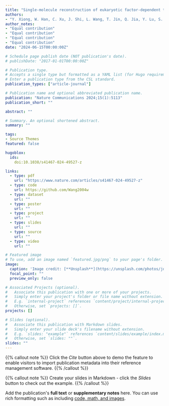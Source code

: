 ```yaml
---
title: "Single-molecule reconstruction of eukaryotic factor-dependent transcription termination"
authors:
- "Y. Xiong, W. Han, C. Xu, J. Shi, L. Wang, T. Jin, Q. Jia, Y. Lu, S. Hu, S.-X. Dou, W. Lin, T. R. Strick, S. Wang, M. Li"
author_notes:
- "Equal contribution"
- "Equal contribution"
- "Equal contribution"
- "Equal contribution"
date: "2024-06-15T00:00:00Z"

# Schedule page publish date (NOT publication's date).
# publishDate: "2017-01-01T00:00:00Z"

# Publication type.
# Accepts a single type but formatted as a YAML list (for Hugo requirements).
# Enter a publication type from the CSL standard.
publication_types: ["article-journal"]

# Publication name and optional abbreviated publication name.
publication: "Nature Communications 2024;15(1):5113"
publication_short: ""

abstract: ""

# Summary. An optional shortened abstract.
summary: ""

tags:
- Source Themes
featured: false

hugoblox:
  ids:
    doi:10.1038/s41467-024-49527-z

links:
  - type: pdf
    url: "https://www.nature.com/articles/s41467-024-49527-z"
  - type: code
    url: https://github.com/Wang2004w
  - type: dataset
    url: ""
  - type: poster
    url: ""
  - type: project
    url: ""
  - type: slides
    url: ""
  - type: source
    url: ""
  - type: video
    url: ""

# Featured image
# To use, add an image named `featured.jpg/png` to your page's folder. 
image:
  caption: 'Image credit: [**Unsplash**](https://unsplash.com/photos/jdD8gXaTZsc)'
  focal_point: ""
  preview_only: false

# Associated Projects (optional).
#   Associate this publication with one or more of your projects.
#   Simply enter your project's folder or file name without extension.
#   E.g. `internal-project` references `content/project/internal-project/index.md`.
#   Otherwise, set `projects: []`.
projects: []

# Slides (optional).
#   Associate this publication with Markdown slides.
#   Simply enter your slide deck's filename without extension.
#   E.g. `slides: "example"` references `content/slides/example/index.md`.
#   Otherwise, set `slides: ""`.
slides: ""
---
```


{{% callout note %}}
Click the *Cite* button above to demo the feature to enable visitors to import publication metadata into their reference management software.
{{% /callout %}}

{{% callout note %}}
Create your slides in Markdown - click the *Slides* button to check out the example.
{{% /callout %}}

Add the publication's **full text** or **supplementary notes** here. You can use rich formatting such as including [code, math, and images](https://docs.hugoblox.com/content/writing-markdown-latex/).
